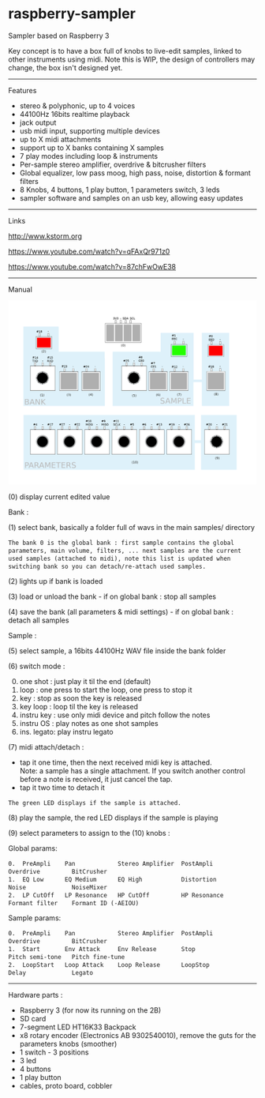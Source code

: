 # raspberry-sampler
Sampler based on Raspberry 3 

Key concept is to have a box full of knobs to live-edit samples, linked to other instruments using midi. 
Note this is WIP, the design of controllers may change, the box isn't designed yet. 

-----------------------------------

Features

- stereo & polyphonic, up to 4 voices
- 44100Hz 16bits realtime playback
- jack output
- usb midi input, supporting multiple devices
- up to X midi attachments
- support up to X banks containing X samples
- 7 play modes including loop & instruments
- Per-sample stereo amplifier, overdrive & bitcrusher filters
- Global equalizer, low pass moog, high pass, noise, distortion & formant filters
- 8 Knobs, 4 buttons, 1 play button, 1 parameters switch, 3 leds
- sampler software and samples on an usb key, allowing easy updates

-----------------------------------

Links

http://www.kstorm.org

https://www.youtube.com/watch?v=qFAxQr971z0

https://www.youtube.com/watch?v=87chFwOwE38

-----------------------------------

Manual 


![alt text](https://raw.githubusercontent.com/skarab/raspberry-sampler/master/schema.png)
 
(0) display current edited value 
 
Bank : 

(1) select bank, basically a folder full of wavs in the main samples/ directory 

    The bank 0 is the global bank : first sample contains the global parameters, main volume, filters, ... next samples are the current used samples (attached to midi), note this list is updated when switching bank so you can detach/re-attach used samples.

(2) lights up if bank is loaded 

(3) load or unload the bank - if on global bank : stop all samples 

(4) save the bank (all parameters & midi settings) - if on global bank : detach all samples 
 

Sample : 

(5) select sample, a 16bits 44100Hz WAV file inside the bank folder 

(6) switch mode : 
   
   0. one shot   : just play it til the end (default) 
   1. loop       : one press to start the loop, one press to stop it 
   2. key        : stop as soon the key is released 
   3. key loop   : loop til the key is released 
   4. instru key : use only midi device and pitch follow the notes 
   5. instru OS  : play notes as one shot samples 
   6. ins. legato: play instru legato 

(7) midi attach/detach : 
   - tap it one time, then the next received midi key is attached.  
     Note: a sample has a single attachment. 
     If you switch another control before a note is received, it just cancel the tap. 
   - tap it two time to detach it 

    The green LED displays if the sample is attached.

(8) play the sample, the red LED displays if the sample is playing 
 
(9) select parameters to assign to the (10) knobs : 
 
 Global params:

    0.  PreAmpli    Pan            Stereo Amplifier  PostAmpli         Overdrive         BitCrusher
    1.  EQ Low      EQ Medium      EQ High           Distortion        Noise             NoiseMixer
    2.  LP CutOff   LP Resonance   HP CutOff         HP Resonance      Formant filter    Formant ID (-AEIOU)
 
 Sample params:

    0.  PreAmpli    Pan            Stereo Amplifier  PostAmpli         Overdrive         BitCrusher
    1.  Start       Env Attack     Env Release       Stop              Pitch semi-tone   Pitch fine-tune
    2.  LoopStart   Loop Attack    Loop Release      LoopStop          Delay             Legato
 
 
-----------------------------------
 
Hardware parts : 
 - Raspberry 3 (for now its running on the 2B)
 - SD card 
 - 7-segment LED HT16K33 Backpack 
 - x8 rotary encoder (Electronics AB 9302540010), remove the guts for the parameters knobs (smoother) 
 - 1 switch - 3 positions
 - 3 led 
 - 4 buttons 
 - 1 play button
 - cables, proto board, cobbler 
 

